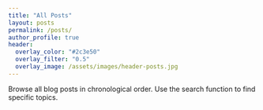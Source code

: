```yaml
---
title: "All Posts"
layout: posts
permalink: /posts/
author_profile: true
header:
  overlay_color: "#2c3e50"
  overlay_filter: "0.5"  
  overlay_image: /assets/images/header-posts.jpg
---
```


Browse all blog posts in chronological order. Use the search function to find specific topics.